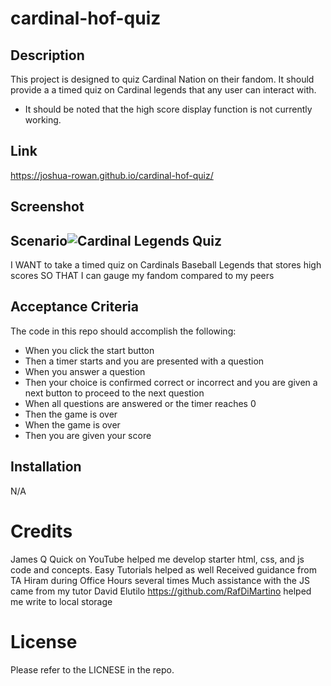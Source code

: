 # cardinal-hof-quiz

## Description

This project is designed to quiz Cardinal Nation on their fandom. It should provide a a timed quiz on Cardinal legends that any user can interact with.
- It should be noted that the high score display function is not currently working.

## Link
https://joshua-rowan.github.io/cardinal-hof-quiz/

## Screenshot

## Scenario![Cardinal Legends Quiz](https://github.com/joshua-rowan/cardinal-hof-quiz/assets/127271690/0a5401e3-68b3-4f4f-9b2c-c433f6636b86)

I
WANT to take a timed quiz on Cardinals Baseball Legends that stores high scores
SO THAT I can gauge my fandom compared to my peers

## Acceptance Criteria

The code in this repo should accomplish the following:

* When you click the start button
* Then a timer starts and you are presented with a question
* When you answer a question
* Then  your choice is confirmed correct or incorrect and you are given a next button to proceed to the next question
* When all questions are answered or the timer reaches 0
* Then the game is over
* When the game is over
* Then you are given your score

## Installation
N/A

# Credits
James Q Quick on YouTube helped me develop starter html, css, and js code and concepts.
Easy Tutorials helped as well
Received guidance from TA Hiram during Office Hours several times
Much assistance with the JS came from my tutor David Elutilo
https://github.com/RafDiMartino helped me write to local storage

# License
Please refer to the LICNESE in the repo.
